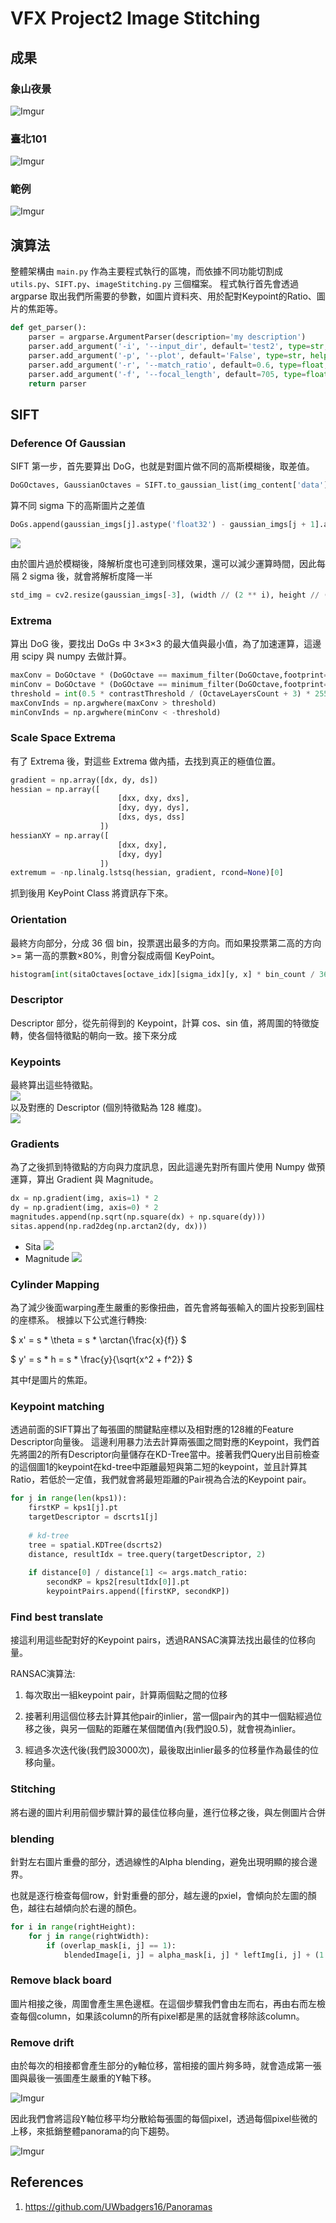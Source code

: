 # VFX Project2 Image Stitching

## 成果
### 象山夜景
![Imgur](https://imgur.com/DbCKMka.jpg)

### 臺北101
![Imgur](https://imgur.com/Nust185.jpg)

### 範例
![Imgur](https://imgur.com/cADdcEh.jpg)

## 演算法
整體架構由 `main.py` 作為主要程式執行的區塊，而依據不同功能切割成 `utils.py`、`SIFT.py`、`imageStitching.py` 三個檔案。
程式執行首先會透過 argparse 取出我們所需要的參數，如圖片資料夾、用於配對Keypoint的Ratio、圖片的焦距等。

```python
def get_parser():
    parser = argparse.ArgumentParser(description='my description')
    parser.add_argument('-i', '--input_dir', default='test2', type=str, help='Folder of input images.')
    parser.add_argument('-p', '--plot', default='False', type=str, help='Whether to plot result or not.')
    parser.add_argument('-r', '--match_ratio', default=0.6, type=float, help='Ratio for keypoint matching.')
    parser.add_argument('-f', '--focal_length', default=705, type=float, help='focal length of image.')
    return parser
```

## SIFT
### Deference Of Gaussian
SIFT 第一步，首先要算出 DoG，也就是對圖片做不同的高斯模糊後，取差值。  
```python
DoGOctaves, GaussianOctaves = SIFT.to_gaussian_list(img_content['data'])
```

算不同 sigma 下的高斯圖片之差值  
```python
DoGs.append(gaussian_imgs[j].astype('float32') - gaussian_imgs[j + 1].astype('float32'))
```

![](./doc/imgs/extremas.jpg)  

由於圖片過於模糊後，降解析度也可達到同樣效果，還可以減少運算時間，因此每隔 2 sigma 後，就會將解析度降一半  
```python
std_img = cv2.resize(gaussian_imgs[-3], (width // (2 ** i), height // (2 ** i)))
```

### Extrema
算出 DoG 後，要找出 DoGs 中 3×3×3 的最大值與最小值，為了加速運算，這邊用 scipy 與 numpy 去做計算。  
```python
maxConv = DoGOctave * (DoGOctave == maximum_filter(DoGOctave,footprint=np.ones((3,3,3))))
minConv = DoGOctave * (DoGOctave == minimum_filter(DoGOctave,footprint=np.ones((3,3,3))))
threshold = int(0.5 * contrastThreshold / (OctaveLayersCount + 3) * 255)
maxConvInds = np.argwhere(maxConv > threshold)
minConvInds = np.argwhere(minConv < -threshold)
```

### Scale Space Extrema
有了 Extrema 後，對這些 Extrema 做內插，去找到真正的極值位置。
  
```python
gradient = np.array([dx, dy, ds])
hessian = np.array([
                        [dxx, dxy, dxs],
                        [dxy, dyy, dys],
                        [dxs, dys, dss]
                    ])
hessianXY = np.array([
                        [dxx, dxy],
                        [dxy, dyy]
                    ])
extremum = -np.linalg.lstsq(hessian, gradient, rcond=None)[0]
```

抓到後用 KeyPoint Class 將資訊存下來。

### Orientation
最終方向部分，分成 36 個 bin，投票選出最多的方向。而如果投票第二高的方向 >= 第一高的票數×80%，則會分裂成兩個 KeyPoint。  
  
```python
histogram[int(sitaOctaves[octave_idx][sigma_idx][y, x] * bin_count / 360.0) % bin_count] += (math.exp((-0.5 / (scale ** 2)) * ((x - col) ** 2 + (y - row) ** 2)) * magOctaves[octave_idx][sigma_idx][row, col])
```

### Descriptor
Descriptor 部分，從先前得到的 Keypoint，計算 cos、sin 值，將周圍的特徵旋轉，使各個特徵點的朝向一致。接下來分成  



### Keypoints
最終算出這些特徵點。  
![](./doc/imgs/keypoints.png)  
以及對應的 Descriptor (個別特徵點為 128 維度)。  
![](./doc/imgs/descriptors.png)

### Gradients
為了之後抓到特徵點的方向與力度訊息，因此這邊先對所有圖片使用 Numpy 做預運算，算出 Gradient 與 Magnitude。    

```python
dx = np.gradient(img, axis=1) * 2
dy = np.gradient(img, axis=0) * 2
magnitudes.append(np.sqrt(np.square(dx) + np.square(dy)))
sitas.append(np.rad2deg(np.arctan2(dy, dx)))
```   

* Sita
![](./doc/imgs/orientations.png)
* Magnitude
![](./doc/imgs/magnitudes.png)

### Cylinder Mapping
為了減少後面warping產生嚴重的影像扭曲，首先會將每張輸入的圖片投影到圓柱的座標系。
根據以下公式進行轉換:

$ x' = s * \theta = s * \arctan{\frac{x}{f}} $

$ y' = s * h = s * \frac{y}{\sqrt{x^2 + f^2}} $ 

其中f是圖片的焦距。

### Keypoint matching
透過前面的SIFT算出了每張圖的關鍵點座標以及相對應的128維的Feature Descriptor向量後。
這邊利用暴力法去計算兩張圖之間對應的Keypoint，我們首先將圖2的所有Descriptor向量儲存在KD-Tree當中。接著我們Query出目前檢查的這個圖1的keypoint在kd-tree中距離最短與第二短的keypoint，並且計算其Ratio，若低於一定值，我們就會將最短距離的Pair視為合法的Keypoint pair。

```python
for j in range(len(kps1)):
    firstKP = kps1[j].pt
    targetDescriptor = dscrts1[j]
    
    # kd-tree
    tree = spatial.KDTree(dscrts2)
    distance, resultIdx = tree.query(targetDescriptor, 2)
    
    if distance[0] / distance[1] <= args.match_ratio:
        secondKP = kps2[resultIdx[0]].pt
        keypointPairs.append([firstKP, secondKP])
```

### Find best translate
接這利用這些配對好的Keypoint pairs，透過RANSAC演算法找出最佳的位移向量。

RANSAC演算法:

1. 每次取出一組keypoint pair，計算兩個點之間的位移

2. 接著利用這個位移去計算其他pair的inlier，當一個pair內的其中一個點經過位移之後，與另一個點的距離在某個閾值內(我們設0.5)，就會視為inlier。

3. 經過多次迭代後(我們設3000次)，最後取出inlier最多的位移量作為最佳的位移向量。

### Stitching
將右邊的圖片利用前個步驟計算的最佳位移向量，進行位移之後，與左側圖片合併

### blending
針對左右圖片重疊的部分，透過線性的Alpha blending，避免出現明顯的接合邊界。

也就是逐行檢查每個row，針對重疊的部分，越左邊的pxiel，會傾向於左圖的顏色，越往右越傾向於右邊的顏色。

```python
for i in range(rightHeight):
    for j in range(rightWidth):
        if (overlap_mask[i, j] == 1):
            blendedImage[i, j] = alpha_mask[i, j] * leftImg[i, j] + (1 - alpha_mask[i, j]) * rightImg[i, j]
```

### Remove black board
圖片相接之後，周圍會產生黑色邊框。在這個步驟我們會由左而右，再由右而左檢查每個column，如果該column的所有pixel都是黑的話就會移除該column。

### Remove drift
由於每次的相接都會產生部分的y軸位移，當相接的圖片夠多時，就會造成第一張圖與最後一張圖產生嚴重的Y軸下移。

![Imgur](https://imgur.com/67Tjuut.jpg)

因此我們會將這段Y軸位移平均分散給每張圖的每個pixel，透過每個pixel些微的上移，來抵銷整體panorama的向下趨勢。

![Imgur](https://imgur.com/aExnNXc.jpg)

## References
1. https://github.com/UWbadgers16/Panoramas